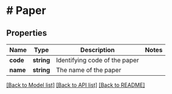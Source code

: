 # # Paper

## Properties

Name | Type | Description | Notes
------------ | ------------- | ------------- | -------------
**code** | **string** | Identifying code of the paper | 
**name** | **string** | The name of the paper | 

[[Back to Model list]](../../README.md#documentation-for-models) [[Back to API list]](../../README.md#documentation-for-api-endpoints) [[Back to README]](../../README.md)



